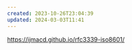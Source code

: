 ```yaml
---
created: 2023-10-26T23:04:39
updated: 2024-03-03T11:41
---
```

https://ijmacd.github.io/rfc3339-iso8601/